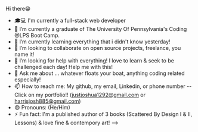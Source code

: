  Hi there😁
 - 🎓💻 I'm currently a full-stack web developer
- 🔭 I’m currently a graduate of The University Of Pennsylvania's Coding @LPS Boot Camp. 
- 🌱 I’m currently learning everything that i didn't know yesterday!
- 👯 I’m looking to collaborate on open source projects, freelance, you name it!
- 🤔 I’m looking for help with everything! I love to learn & seek to be challenged each day! Help me with this!
- 💬 Ask me about ... whatever floats your boat, anything coding related especially!
- 📫 How to reach me: My github, my email, Linkedin, or phone number -- Click on my portfolio!! (justjoshua1292@gmail.com or harrisjosh885@gmail.com)
- 😄 Pronouns: (He/Him)
- ⚡ Fun fact: I'm a published author of 3 books (Scattered By Design I & II, Lessons) & love fine & contempory art!
-->

